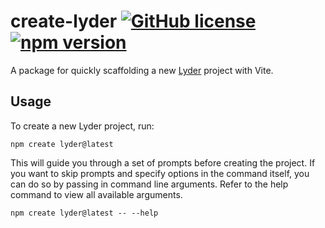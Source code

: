 # create-lyder [![GitHub license](https://img.shields.io/badge/license-MIT-blue.svg)](https://github.com/fahmed10/create-lyder/blob/main/LICENSE) [![npm version](https://img.shields.io/npm/v/create-lyder.svg?style=flat)](https://www.npmjs.com/package/create-lyder)

A package for quickly scaffolding a new [Lyder](https://github.com/fahmed10/lyder) project with Vite.

## Usage
To create a new Lyder project, run:

```
npm create lyder@latest
```

This will guide you through a set of prompts before creating the project. If you want to skip prompts and specify options in the command itself, you can do so by passing in command line arguments. Refer to the help command to view all available arguments.

```
npm create lyder@latest -- --help
```
